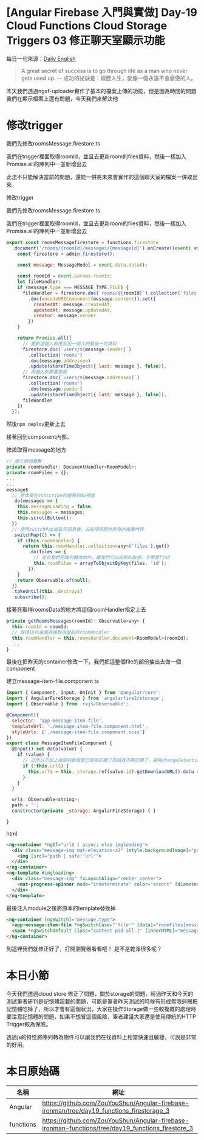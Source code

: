 # [Angular Firebase 入門與實做] Day-19 Cloud Functions Cloud Storage Triggers 03 修正聊天室顯示功能
每日一句來源：[Daily English](https://play.google.com/store/apps/details?id=net.eocbox.dailysentence)

> A great secret of success is to go through life as a man who never  gets used up. -- 成功的祕訣是：經歷人生，就像一個永遠不會疲憊的人。

昨天我們透過ngxf-uploader實作了基本的檔案上傳的功能，但是因為時間的問題我們在顯示檔案上還有問題，今天我們來解決他

# 修改trigger

我們先修改roomsMessage.firestore.ts

我們在trigger裡面取得roomId，並且去更新room的files資料，然後一樣加入Promise.all的陣列中一並新增出去

此法不只能解決當前的問題，還能一併將未來會實作的這個聊天室的檔案一併取出來

修改trigger

我們先修改roomsMessage.firestore.ts

我們在trigger裡面取得roomId，並且去更新room的files資料，然後一樣加入Promise.all的陣列中一並新增出去
```js
export const roomsMessagefirestore = functions.firestore
  .document('/rooms/{roomId}/messages/{messageId}').onCreate((event) => {
    const firestore = admin.firestore();

    const message: MessageModel = event.data.data();
    
    const roomId = event.params.roomId;
    let fileHandler;
    if (message.type === MESSAGE_TYPE.FILE) {
      fileHandler = firestore.doc(`rooms/${roomId}`).collection('files')
        .doc(encodeURIComponent(message.content)).set({
          createdAt: message.createdAt,
          updatedAt: message.updatedAt,
          creator: message.sender
        })
    }

    return Promise.all([
      // 更新這個人對應到另一個人的最後一句資料
      firestore.doc(`users/${message.sender}`)
        .collection('rooms')
        .doc(message.addressee)
        .update(storeTimeObject({ last: message }, false)),
      // 兩個人的都要更新
      firestore.doc(`users/${message.addressee}`)
        .collection('rooms')
        .doc(message.sender)
        .update(storeTimeObject({ last: message }, false)),
      fileHandler
    ])
  });
```

然後`npm deploy`更新上去

接著回到component內部，

修該取得message的地方
```js
// 建立兩個變數
private roomHandler: DocumentHandler<RoomModel>;
private roomFiles = {};
...
...
message$
  // 原本擺在subscribe的搬移到do裡面
  .do(messages => {
    this.messageLoading = false;
    this.messages = messages;
    this.scrollButtom();
  })
  // 使用switchMap當取完訊息後，去取得房間內所有的檔案內容
  .switchMap(() => {
    if (this.roomHandler) {
      return this.roomHandler.collection<any>('files').get()
        .do(files => {
          // 並且我們把陣列轉為物件，讓我們可以容易的取得，不需要find
          this.roomFiles = arrayToObjectByKey(files, 'id'); 
        });
    }
    return Observable.of(null);
  })
  .takeUntil(this._destroy$)
  .subscribe();
```

接著在取得roomsData的地方將這個roomHandler指定上去
```js
private getRoomsMessages(roomId): Observable<any> {
  this.roomId = roomId;
  // 取得ID的後面直接取得當前的roomHandler
  this.roomHandler = this.roomsHandler.document<RoomModel>(roomId);
  ...
}
```
最後在把昨天的container修改一下，我們把這整個file的部份抽出去做一個component

建立message-item-file.component
ts
```js
import { Component, Input, OnInit } from '@angular/core';
import { AngularFireStorage } from 'angularfire2/storage';
import { Observable } from 'rxjs/Observable';

@Component({
  selector: 'app-message-item-file',
  templateUrl: './message-item-file.component.html',
  styleUrls: ['./message-item-file.component.scss']
})
export class MessageItemFileComponent {
  @Input() set data(value) {
    if (value) {
      // 之所以不加上這個判斷是當已經有訂閱了的話就不再訂閱了，避免changeDetection的問題
      if (!this.url$) {
        this.url$ = this._storage.ref(value.id).getDownloadURL().do(u => this.path = u);
      }
    }
  }

  url$: Observable<string>;
  path = '';
  constructor(private _storage: AngularFireStorage) { }

}

```
html
```html
<ng-container *ngIf="url$ | async; else imgloading">
  <div class="message-img mat-elevation-z2" [style.backgroundImage]="path | safe:'background-image'">
    <img [src]="path | safe:'url'">
  </div>
</ng-container>
<ng-template #imgloading>
  <div class="message-img" fxLayoutAlign="center center">
    <mat-progress-spinner mode="indeterminate" color="accent" [diameter]="20"></mat-progress-spinner>
  </div>
</ng-template>
```

最後注入module之後將原本的template替換掉
```html
<ng-container [ngSwitch]="message.type">
  <app-message-item-file *ngSwitchCase="'file'" [data]="roomFiles[message.content]"></app-message-item-file>
  <span *ngSwitchDefault class="content pad-all-1" [innerHTML]="message.content"></span>
</ng-container>
```

到這裡我們就修正好了，打開瀏覽器看看吧！
是不是乾淨很多呢？

# 本日小節
今天我們透過cloud store 修正了問題，關於storage的問題，經過昨天和今天的測試筆者研判是記憶體超載的問題，可能是筆者昨天測試的時候有形成無限迴圈把記憶體吃掉了，所以才會有這個狀況，大家在操作Storage做一些較複雜的處理時要注意記憶體的問題，如果不想冒這個風險，筆者建議大家還是使用傳統的HTTP Trigger較為保險。

透過js的特性將陣列轉為物件可以讓我們在找資料上相當快速且敏捷，可說是非常的好用。


# 本日原始碼
|名稱|網址|
|---|---|
|Angular|https://github.com/ZouYouShun/Angular-firebase-ironman/tree/day19_functions_firestorage_3|
|functions| https://github.com/ZouYouShun/Angular-firebase-ironman-functions/tree/day19_functions_firestore_3|
